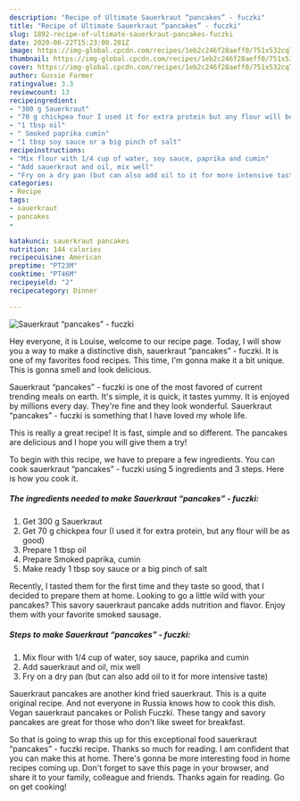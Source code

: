 ```yaml
---
description: "Recipe of Ultimate Sauerkraut “pancakes” - fuczki"
title: "Recipe of Ultimate Sauerkraut “pancakes” - fuczki"
slug: 1892-recipe-of-ultimate-sauerkraut-pancakes-fuczki
date: 2020-06-22T15:23:00.281Z
image: https://img-global.cpcdn.com/recipes/1eb2c246f28aeff0/751x532cq70/sauerkraut-pancakes-fuczki-recipe-main-photo.jpg
thumbnail: https://img-global.cpcdn.com/recipes/1eb2c246f28aeff0/751x532cq70/sauerkraut-pancakes-fuczki-recipe-main-photo.jpg
cover: https://img-global.cpcdn.com/recipes/1eb2c246f28aeff0/751x532cq70/sauerkraut-pancakes-fuczki-recipe-main-photo.jpg
author: Gussie Farmer
ratingvalue: 3.3
reviewcount: 13
recipeingredient:
- "300 g Sauerkraut"
- "70 g chickpea four I used it for extra protein but any flour will be as good"
- "1 tbsp oil"
- " Smoked paprika cumin"
- "1 tbsp soy sauce or a big pinch of salt"
recipeinstructions:
- "Mix flour with 1/4 cup of water, soy sauce, paprika and cumin"
- "Add sauerkraut and oil, mix well"
- "Fry on a dry pan (but can also add oil to it for more intensive taste)"
categories:
- Recipe
tags:
- sauerkraut
- pancakes
- 

katakunci: sauerkraut pancakes  
nutrition: 144 calories
recipecuisine: American
preptime: "PT23M"
cooktime: "PT46M"
recipeyield: "2"
recipecategory: Dinner

---
```



![Sauerkraut “pancakes” - fuczki](https://img-global.cpcdn.com/recipes/1eb2c246f28aeff0/751x532cq70/sauerkraut-pancakes-fuczki-recipe-main-photo.jpg)

Hey everyone, it is Louise, welcome to our recipe page. Today, I will show you a way to make a distinctive dish, sauerkraut “pancakes” - fuczki. It is one of my favorites food recipes. This time, I'm gonna make it a bit unique. This is gonna smell and look delicious.

Sauerkraut “pancakes” - fuczki is one of the most favored of current trending meals on earth. It's simple, it is quick, it tastes yummy. It is enjoyed by millions every day. They're fine and they look wonderful. Sauerkraut “pancakes” - fuczki is something that I have loved my whole life.

This is really a great recipe! It is fast, simple and so different. The pancakes are delicious and I hope you will give them a try!


To begin with this recipe, we have to prepare a few ingredients. You can cook sauerkraut “pancakes” - fuczki using 5 ingredients and 3 steps. Here is how you cook it.

<!--inarticleads1-->

##### The ingredients needed to make Sauerkraut “pancakes” - fuczki:

1. Get 300 g Sauerkraut
1. Get 70 g chickpea four (I used it for extra protein, but any flour will be as good)
1. Prepare 1 tbsp oil
1. Prepare  Smoked paprika, cumin
1. Make ready 1 tbsp soy sauce or a big pinch of salt


Recently, I tasted them for the first time and they taste so good, that I decided to prepare them at home. Looking to go a little wild with your pancakes? This savory sauerkraut pancake adds nutrition and flavor. Enjoy them with your favorite smoked sausage. 

<!--inarticleads2-->

##### Steps to make Sauerkraut “pancakes” - fuczki:

1. Mix flour with 1/4 cup of water, soy sauce, paprika and cumin
1. Add sauerkraut and oil, mix well
1. Fry on a dry pan (but can also add oil to it for more intensive taste)


Sauerkraut pancakes are another kind fried sauerkraut. This is a quite original recipe. And not everyone in Russia knows how to cook this dish. Vegan sauerkraut pancakes or Polish Fuczki. These tangy and savory pancakes are great for those who don&#39;t like sweet for breakfast. 

So that is going to wrap this up for this exceptional food sauerkraut “pancakes” - fuczki recipe. Thanks so much for reading. I am confident that you can make this at home. There's gonna be more interesting food in home recipes coming up. Don't forget to save this page in your browser, and share it to your family, colleague and friends. Thanks again for reading. Go on get cooking!
